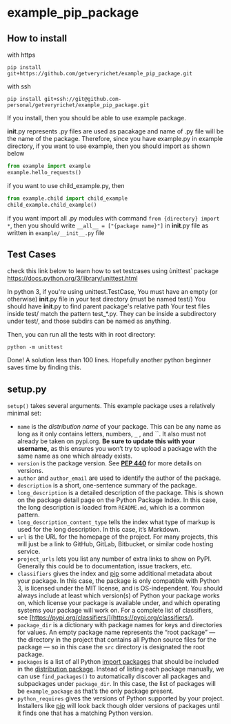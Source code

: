 # example_pip_package

## How to install
with https
```
pip install git+https://github.com/getveryrichet/example_pip_package.git
```
with ssh
```
pip install git+ssh://git@github.com-personal/getveryrichet/example_pip_package.git
```


If you install, then you should be able to use example package.

__init__.py represents .py files are used as pacakage and name of .py file will be the name of the package.
Therefore, since you have example.py in example directory, if you want to use example, then you should import as shown below
```python
from example import example
example.hello_requests()
```

if you want to use child_example.py, then
```python
from example.child import child_example
child_example.child_example()
```

if you want import all .py modules with command `from {directory} import *`,
then you should write `__all__ = ["{package name}"]` in __init__.py file as written in `example/__init__.py` file

## Test Cases
check this link below to learn how to set testcases using ùnittest` package
https://docs.python.org/3/library/unittest.html

In python 3, if you're using unittest.TestCase, You must have an empty (or otherwise) __init__.py file in your test directory (must be named test/)
You should have __init__.py to find parent package's relative path
Your test files inside test/ match the pattern test_*.py. They can be inside a subdirectory under test/, and those subdirs can be named as anything.

Then, you can run all the tests with in root directory:
```
python -m unittest
```
Done! A solution less than 100 lines. Hopefully another python beginner saves time by finding this.

## setup.py
`setup()` takes several arguments. This example package uses a relatively minimal set:

- `name` is the *distribution name* of your package. This can be any name as long as it only contains letters, numbers, `_` , and ``. It also must not already be taken on pypi.org. **Be sure to update this with your username,** as this ensures you won’t try to upload a package with the same name as one which already exists.
- `version` is the package version. See **[PEP 440](https://www.python.org/dev/peps/pep-0440)** for more details on versions.
- `author` and `author_email` are used to identify the author of the package.
- `description` is a short, one-sentence summary of the package.
- `long_description` is a detailed description of the package. This is shown on the package detail page on the Python Package Index. In this case, the long description is loaded from `README.md`, which is a common pattern.
- `long_description_content_type` tells the index what type of markup is used for the long description. In this case, it’s Markdown.
- `url` is the URL for the homepage of the project. For many projects, this will just be a link to GitHub, GitLab, Bitbucket, or similar code hosting service.
- `project_urls` lets you list any number of extra links to show on PyPI. Generally this could be to documentation, issue trackers, etc.
- `classifiers` gives the index and [pip](https://packaging.python.org/en/latest/key_projects/#pip) some additional metadata about your package. In this case, the package is only compatible with Python 3, is licensed under the MIT license, and is OS-independent. You should always include at least which version(s) of Python your package works on, which license your package is available under, and which operating systems your package will work on. For a complete list of classifiers, see [https://pypi.org/classifiers/](https://pypi.org/classifiers/).
- `package_dir` is a dictionary with package names for keys and directories for values. An empty package name represents the “root package” — the directory in the project that contains all Python source files for the package — so in this case the `src` directory is designated the root package.
- `packages` is a list of all Python [import packages](https://packaging.python.org/en/latest/glossary/#term-Import-Package) that should be included in the [distribution package](https://packaging.python.org/en/latest/glossary/#term-Distribution-Package). Instead of listing each package manually, we can use `find_packages()` to automatically discover all packages and subpackages under `package_dir`. In this case, the list of packages will be `example_package` as that’s the only package present.
- `python_requires` gives the versions of Python supported by your project. Installers like [pip](https://packaging.python.org/en/latest/key_projects/#pip) will look back though older versions of packages until it finds one that has a matching Python version.
